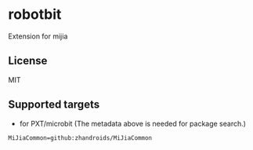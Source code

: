 # robotbit

Extension for mijia



## License

MIT

## Supported targets

* for PXT/microbit
(The metadata above is needed for package search.)

```package
MiJiaCommon=github:zhandroids/MiJiaCommon
```
